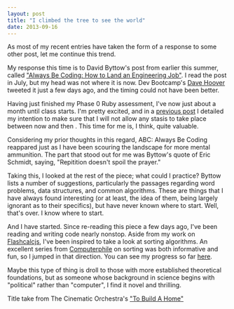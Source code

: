 ```yaml
---
layout: post
title: "I climbed the tree to see the world" 
date: 2013-09-16
---
```


As most of my recent entries have taken the form of a response to some other post, let me continue this trend.

My response this time is to David Byttow's post from earlier this summer, called ["Always Be Coding: How to Land an Engineering Job"](https://medium.com/tech-talk/d5f8051afce2).  I read the post in July, but my head was not where it is now. Dev Bootcamp's [Dave Hoover](https://twitter.com/davehoover) tweeted it just a few days ago, and the timing could not have been better. 

Having just finished my Phase 0 Ruby assessment, I've now just about a month until class starts. I'm pretty excited, and in a [previous post](http://zeroclarkthirty.com/2013/08/28/dbc-assessment-now.html) I detailed my intention to make sure that I will not allow any stasis to take place between now and then . This time for me is, I think, quite valuable.

Considering my prior thoughts in this regard, ABC: Always Be Coding reappared just as I have been scouring the landscape for more mental ammunition. The part that stood out for me was Byttow's quote of Eric Schmidt, saying, "Repitition doesn't spoil the prayer."

Taking this, I looked at the rest of the piece; what could I practice? Byttow lists a number of suggestions, particularly the passages regarding word problems, data structures, and common algorithms. These are things that I have always found interesting (or at least, the idea of them, being largely ignorant as to their specifics), but have never known where to start. Well, that's over. I know where to start. 

And I have started. Since re-reading this piece a few days ago, I've been reading and writing code nearly nonstop. Aside from my work on [Flashcalcjs](https://github.com/ckampfe/flashcalcjs), I've been inspired to take a look at sorting algorithms. An excellent series from [Computerphile](https://www.youtube.com/user/Computerphile) on sorting was both informative and fun, so I jumped in that direction. You can see my progress so far [here](https://github.com/ckampfe/sorts). 

Maybe this type of thing is droll to those with more established theoretical foundations, but as someone whose background in science begins with "political" rather than "computer", I find it novel and thrilling.




Title take from The Cinematic Orchestra's ["To Build A Home"](https://www.youtube.com/watch?v=QB0ordd2nOI)
